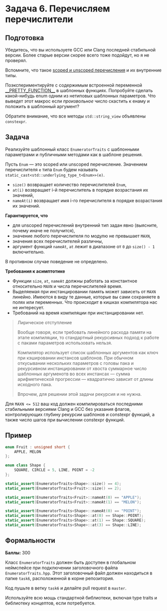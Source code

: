 Задача 6. Перечисляем перечислители
========================

## Подготовка

Убедитесь, что вы используете GCC или Clang последней стабильной версии. Более старые версии скорее всего тоже подойдут, но я не проверял.

Вспомните, что такое [scoped и unscoped перечисления](https://en.cppreference.com/w/cpp/language/enum) и их внутренние типы.

Поэкспериментируйте с содержимым встроенной переменной [\_\_PRETTY_FUNCTION\_\_](https://gcc.gnu.org/onlinedocs/gcc/Function-Names.html) в шаблонных функциях. Попробуйте сделать какой-нибудь enum одним из нетиповых шаблонных параметров. Что выведет этот макрос если _произвольное_ число скастить к енаму и положить в шаблонный аргумент?

Обратите внимание, что все методы `std::string_view` объявлены `constexpr`.

## Задача

Реализуйте шаблонный класс `EnumeratorTraits` с шаблонными параметрами и публичными методами как в шаблоне решения.

Пусть `Enum` &mdash; это scoped или unscoped перечисление. Значением перечислителя `e` типа `Enum` будем называть `static_cast<std::underlying_type_t<Enum>>(e)`.

- `size()` возвращает количество перечислителей `Enum`,
- `at(i)` возвращает i-й перечислитель в порядке возрастания их значений,
- `nameAt(i)` возвращает имя i-го перечислителя в порядке возрастания их значений.

**Гарантируется, что**

- для unscoped перечислений внутренний тип задан явно (выясните, почему иначе не получится),
- значение любого перечислителя по модулю не превышает `MAXN`,
- значения всех перечислителей различны,
- аргумент функций `nameAt`, `at` лежит в диапазоне от `0` до `size() - 1` включительно.

В противном случае поведение не определено.

**Требования к асимптотике**

- Функции `size`, `at`, `nameAt` должны работать за константное относительно `MAXN` и числа перечислителей время.
- Выделяемая при инстанцировании память может зависеть от `MAXN` линейно. Имеются в виду те данные, которые вы сами сохраняете в полях или переменных. Что происходит в кишках компилятора нас не интересует.
- Требований на время компиляции при инстанцировании нет.

> Лирическое отступление
>
> Вообще говоря, если требовать линейного расхода памяти на этапе компиляции, то стандартный рекурсивных подход к работе с паками параметров использовать нельзя.
>
> Компилятор использует список шаблонных аргументов как ключ при кэшировании инстансов шаблонов. При обычном откусывании нескольких параметров с головы пака и рекурсивном инстанцировании от хвоста суммарное число шаблонных аргуменотв во всех инстансах &mdash; сумма арифметической прогрессии &mdash; квадратично зависит от длины исходного пака.
>
> Впрочем, для решении этой задачи рекурсия и не нужна.

Для `MAXN <= 512` ваш код должен компилироваться последними стабильными версиями Clang и GCC без указания флагов, контролирующих глубину рекурсии шаблонов и constexpr функций, а также число шагов при вычислении constexpr функций.

## Пример

```cpp
enum Fruit : unsigned short {
    APPLE, MELON
};

enum class Shape {
    SQUARE, CIRCLE = 5, LINE, POINT = -2
};

static_assert(EnumeratorTraits<Shape>::size() == 4);
static_assert(EnumeratorTraits<Fruit>::size() == 2);

static_assert(EnumeratorTraits<Fruit>::nameAt(0) == "APPLE");
static_assert(EnumeratorTraits<Fruit>::nameAt(1) == "MELON");

static_assert(EnumeratorTraits<Shape>::nameAt(0) == "POINT");
static_assert(EnumeratorTraits<Shape>::at(0) == Shape::POINT);
static_assert(EnumeratorTraits<Shape>::at(1) == Shape::SQUARE);
static_assert(EnumeratorTraits<Shape>::at(3) == Shape::LINE);
```

## Формальности

**Баллы:** 300

Класс `EnumeratorTraits` должен быть доступен в глобальном неймспейсе при подключении заголовочного файла `EnumeratorTraits.hpp`. Этот заголовочный файл должен находиться в папке `task6`, расположенной в корне репозитория.

Код пушьте в ветку `task6` и делайте pull request в `master`.

Используйте всю мощь стандартной библиотеки, включая type traits и библиотеку концептов, если потребуется.
